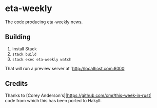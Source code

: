eta-weekly
=============

The code producing eta-weekly news.

Building
---------

1. Install Stack
2. `stack build`
3. `stack exec eta-weekly watch`

That will run a preview server at `http://localhost.com:8000

Credits
---------

Thanks to [Corey Anderson's][https://github.com/cmr/this-week-in-rust]
code from which this has been ported to Hakyll.
